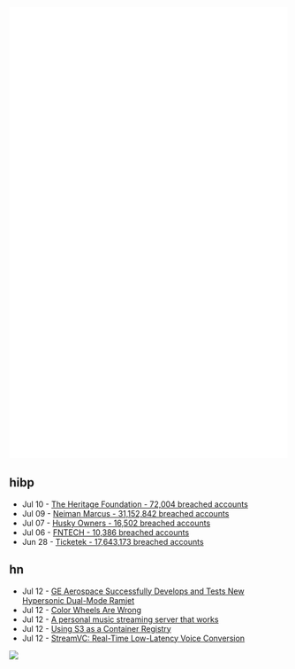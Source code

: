 ![Metrics](https://raw.githubusercontent.com/phixion/phixion/master/metrics.svg)

## hibp

<!--
for https://github.com/phixion/phixion/blob/main/.github/workflows/feeds.yml
-->
<!--START_SECTION:haveibeenpwnd-->
- Jul 10 - [The Heritage Foundation - 72,004 breached accounts](https://haveibeenpwned.com/PwnedWebsites#TheHeritageFoundation)
- Jul 09 - [Neiman Marcus - 31,152,842 breached accounts](https://haveibeenpwned.com/PwnedWebsites#NeimanMarcus)
- Jul 07 - [Husky Owners - 16,502 breached accounts](https://haveibeenpwned.com/PwnedWebsites#HuskyOwners)
- Jul 06 - [FNTECH - 10,386 breached accounts](https://haveibeenpwned.com/PwnedWebsites#RobloxDeveloperConference2024)
- Jun 28 - [Ticketek - 17,643,173 breached accounts](https://haveibeenpwned.com/PwnedWebsites#Ticketek)
<!--END_SECTION:haveibeenpwnd-->

## hn

<!--
for https://github.com/phixion/phixion/blob/main/.github/workflows/feeds.yml
-->
<!--START_SECTION:hn-->
- Jul 12 - [GE Aerospace Successfully Develops and Tests New Hypersonic Dual-Mode Ramjet](https://www.geaerospace.com/news/press-releases/ge-aerospace-successfully-develops-and-tests-new-hypersonic-dual-mode-ramjet)
- Jul 12 - [Color Wheels Are Wrong](https://longform.asmartbear.com/color-wheels/)
- Jul 12 - [A personal music streaming server that works](https://koel.dev)
- Jul 12 - [Using S3 as a Container Registry](https://ochagavia.nl/blog/using-s3-as-a-container-registry/)
- Jul 12 - [StreamVC: Real-Time Low-Latency Voice Conversion](https://research.google/pubs/streamvc-real-time-low-latency-voice-conversion/)
<!--END_SECTION:hn-->

<!--
for https://yhype.me
-->
![](https://hit.yhype.me/github/profile?user_id=13013670)
